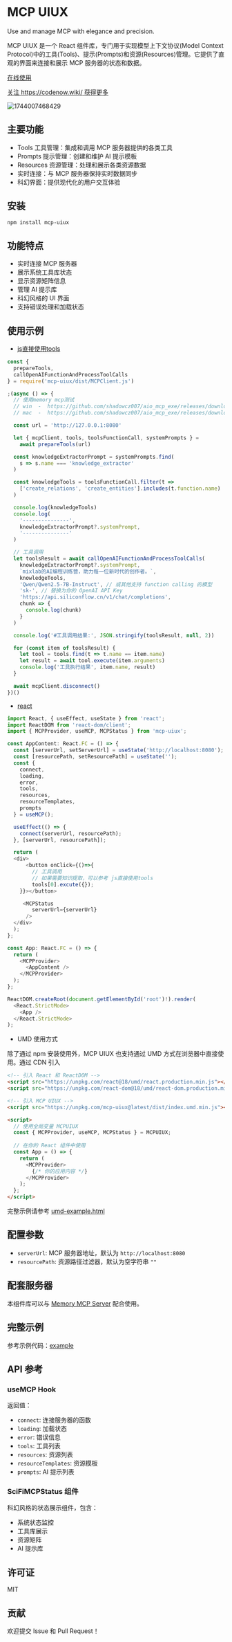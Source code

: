 # MCP UIUX

Use and manage MCP with elegance and precision.

MCP UIUX 是一个 React 组件库，专门用于实现模型上下文协议(Model Context Protocol)中的工具(Tools)、提示(Prompts)和资源(Resources)管理。它提供了直观的界面来连接和展示 MCP 服务器的状态和数据。

[在线使用](https://shadowcz007.github.io/mcp_uiux/)

[关注 https://codenow.wiki/ 获得更多](https://codenow.wiki/)


![1744007468429](https://github.com/user-attachments/assets/ae64c933-7f27-49f0-a60e-f550093d3e0b)


## 主要功能

- Tools 工具管理：集成和调用 MCP 服务器提供的各类工具
- Prompts 提示管理：创建和维护 AI 提示模板
- Resources 资源管理：处理和展示各类资源数据
- 实时连接：与 MCP 服务器保持实时数据同步
- 科幻界面：提供现代化的用户交互体验

## 安装
```bash
npm install mcp-uiux
```

## 功能特点

- 实时连接 MCP 服务器
- 展示系统工具库状态
- 显示资源矩阵信息
- 管理 AI 提示库
- 科幻风格的 UI 界面
- 支持错误处理和加载状态

## 使用示例

- [js直接使用tools](./example/index.js)

```javascript
const {
  prepareTools,
  callOpenAIFunctionAndProcessToolCalls
} = require('mcp-uiux/dist/MCPClient.js')

;(async () => {
  // 使用memory mcp测试
  // win  -  https://github.com/shadowcz007/aio_mcp_exe/releases/download/0.1/mcp_server_memory.exe
  // mac  -  https://github.com/shadowcz007/aio_mcp_exe/releases/download/0.1/mcp_server_memory

  const url = 'http://127.0.0.1:8080'

  let { mcpClient, tools, toolsFunctionCall, systemPrompts } =
    await prepareTools(url)

  const knowledgeExtractorPrompt = systemPrompts.find(
    s => s.name === 'knowledge_extractor'
  )

  const knowledgeTools = toolsFunctionCall.filter(t =>
    ['create_relations', 'create_entities'].includes(t.function.name)
  )

  console.log(knowledgeTools)
  console.log(
    '---------------',
    knowledgeExtractorPrompt?.systemPrompt,
    '---------------'
  )

  // 工具调用
  let toolsResult = await callOpenAIFunctionAndProcessToolCalls(
    knowledgeExtractorPrompt?.systemPrompt,
    `mixlab的AI编程训练营，助力每一位新时代的创作者。`,
    knowledgeTools,
    'Qwen/Qwen2.5-7B-Instruct', // 或其他支持 function calling 的模型
    'sk-', // 替换为你的 OpenAI API Key
    'https://api.siliconflow.cn/v1/chat/completions',
    chunk => {
      console.log(chunk)
    }
  )

  console.log('#工具调用结果:', JSON.stringify(toolsResult, null, 2))

  for (const item of toolsResult) {
    let tool = tools.find(t => t.name == item.name)
    let result = await tool.execute(item.arguments)
    console.log('工具执行结果', item.name, result)
  }

  await mcpClient.disconnect()
})()

```

- [react](./example/src/App.tsx)

```typescript
import React, { useEffect, useState } from 'react';
import ReactDOM from 'react-dom/client';
import { MCPProvider, useMCP, MCPStatus } from 'mcp-uiux';

const AppContent: React.FC = () => {
  const [serverUrl, setServerUrl] = useState('http://localhost:8080');
  const [resourcePath, setResourcePath] = useState('');
  const {
    connect,
    loading,
    error,
    tools,
    resources,
    resourceTemplates,
    prompts
  } = useMCP();

  useEffect(() => {
    connect(serverUrl, resourcePath);
  }, [serverUrl, resourcePath]);

  return (
  <div>
      <button onClick={()=>{
        // 工具调用 
        // 如果需要知识提取，可以参考 js直接使用tools
        tools[0].excute({});
    }}></button>

     <MCPStatus
        serverUrl={serverUrl}
      />
  </div>
  );
};

const App: React.FC = () => {
  return (
    <MCPProvider>
      <AppContent />
    </MCPProvider>
  );
};

ReactDOM.createRoot(document.getElementById('root')!).render(
  <React.StrictMode>
    <App />
  </React.StrictMode>
);

```

- UMD 使用方式

除了通过 npm 安装使用外，MCP UIUX 也支持通过 UMD 方式在浏览器中直接使用。通过 CDN 引入

```html
<!-- 引入 React 和 ReactDOM -->
<script src="https://unpkg.com/react@18/umd/react.production.min.js"></script>
<script src="https://unpkg.com/react-dom@18/umd/react-dom.production.min.js"></script>

<!-- 引入 MCP UIUX -->
<script src="https://unpkg.com/mcp-uiux@latest/dist/index.umd.min.js"></script>

<script>
  // 使用全局变量 MCPUIUX
  const { MCPProvider, useMCP, MCPStatus } = MCPUIUX;
  
  // 在你的 React 组件中使用
  const App = () => {
    return (
      <MCPProvider>
        {/* 你的应用内容 */}
      </MCPProvider>
    );
  };
</script>
```

完整示例请参考 [umd-example.html](./example/umd-example.html)



## 配置参数

- `serverUrl`: MCP 服务器地址，默认为 `http://localhost:8080`
- `resourcePath`: 资源路径过滤器，默认为空字符串 `""`

## 配套服务器

本组件库可以与 [Memory MCP Server](https://github.com/shadowcz007/memory_mcp) 配合使用。

## 完整示例

参考示例代码：[example](./example)

## API 参考

### useMCP Hook

返回值：
- `connect`: 连接服务器的函数
- `loading`: 加载状态
- `error`: 错误信息
- `tools`: 工具列表
- `resources`: 资源列表
- `resourceTemplates`: 资源模板
- `prompts`: AI 提示列表

### SciFiMCPStatus 组件

科幻风格的状态展示组件，包含：
- 系统状态监控
- 工具库展示
- 资源矩阵
- AI 提示库

## 许可证

MIT

## 贡献

欢迎提交 Issue 和 Pull Request！



